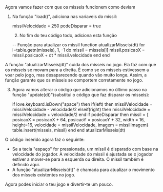 
Agora vamos fazer com que os mísseis funcionem como deviam

1. Na função "load()", adiciona nas variaveis do míssil:

   missilVelocidade = 250
   podeDisparar = true

   2. No fim do teu código todo, adiciona esta função

   -- Função para atualizar os míssil
   function atualizarMisseis(dt)
        for i=table.getn(misseis), 1, -1 do
            missil = misseis[i]
            missil.posicaoX = missil.posicaoX + dt * missil.velocidade
        end
   end

A função "atualizarMisseis(dt)" cuida dos mísseis no jogo. Ela faz com que os mísseis se movam para a direita. É como se os mísseis estivessem a voar pelo jogo, mas desaparecendo quando vão muito longe. Assim, a função garante que os mísseis se comportem corretamente no jogo.

3. Agora vamos alterar o código que adicionamos no último passo na função "update(dt)"(substitui o código que faz disparar os misseis):

    if love.keyboard.isDown("space") then
        if(left) then
            missilVelocidade = missilVelocidade - velocidade/2
        elseif(right) then
            missilVelocidade = missilVelocidade + velocidade/2
        end
        if podeDisparar then
            missil = {
                posicaoX = posicaoX + 64, 
                posicaoY = posicaoY + 32, 
                width = 16, height=16, 
                velocidade = missilVelocidade, 
                imagem = missilImagem}
            table.insert(misseis, missil)
        end
    end
    atualizarMisseis(dt)

O código inserido agora faz o seguinte:
 - Se a tecla "espaço" for pressionada, um míssil é disparado com base na velocidade do jogador. A velocidade do míssil é ajustada se o jogador estiver a mover-se para a esquerda ou direita. O missil também é definido aqui.
 - A função "atualizarMisseis(dt)" é chamada para atualizar o movimento dos mísseis existentes no jogo.

Agora podes iniciar o teu jogo e divertir-te um pouco.
